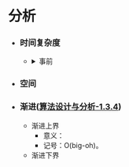 


# 分析
- ### 时间复杂度
  - <details>
    <summary>事前</summary>

    ⏳=
    
  </details>
- ### 空间
- ### 渐进([算法设计与分析-1.3.4])
    - 渐进上界
      - 意义：
      - 记号：O(big-oh)。
    - 渐进下界
   






[算法设计与分析-1.3.4]:https://weread.qq.com/web/reader/f1032cf0813ab7b8fg016f6ak3c5327902153c59dc0488e1?
